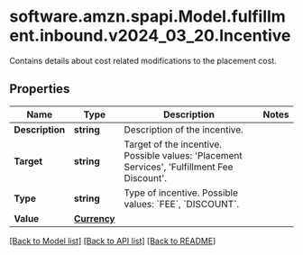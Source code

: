 # software.amzn.spapi.Model.fulfillment.inbound.v2024_03_20.Incentive
Contains details about cost related modifications to the placement cost.

## Properties

Name | Type | Description | Notes
------------ | ------------- | ------------- | -------------
**Description** | **string** | Description of the incentive. | 
**Target** | **string** | Target of the incentive. Possible values: &#39;Placement Services&#39;, &#39;Fulfillment Fee Discount&#39;. | 
**Type** | **string** | Type of incentive. Possible values: &#x60;FEE&#x60;, &#x60;DISCOUNT&#x60;. | 
**Value** | [**Currency**](Currency.md) |  | 

[[Back to Model list]](../README.md#documentation-for-models) [[Back to API list]](../README.md#documentation-for-api-endpoints) [[Back to README]](../README.md)

